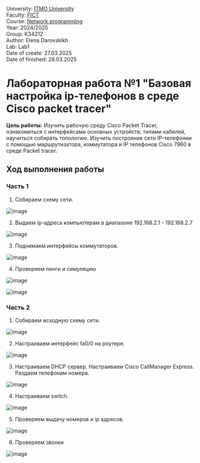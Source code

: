 University: [ITMO University](https://itmo.ru/ru/)  
Faculty: [FICT](https://fict.itmo.ru)  
Course: [Network programming](https://github.com/itmo-ict-faculty/network-programming)  
Year: 2024/2025  
Group: K34212  
Author: Elena Darovskikh  
Lab: Lab1  
Date of create: 27.03.2025  
Date of finished: 28.03.2025

# Лабораторная работа №1 "Базовая настройка ip-телефонов в среде Сisco packet tracer"

<b>Цель работы:</b> Изучить рабочую среду Cisco Packet Tracer, ознакомиться с интерфейсами основных устройств, типами кабелей, научиться собирать топологию. Изучить построение сети IP-телефонии с помощью маршрутизатора, коммутатора и IP телефонов Cisco 7960 в среде Packet tracer. 

## Ход выполнения работы 

### Часть 1

1. Собираем схему сети.

![image](https://github.com/user-attachments/assets/d31a5fe5-93a2-41e0-9309-c639293c9e2e)

2. Выдаем ip-адреса компьютерам в диапазоне 192.168.2.1 - 192.168.2.7

![image](https://github.com/user-attachments/assets/62a6133b-840a-4e3e-81ab-b63a0bae1b1d)


3. Поднимаем интерфейсы коммутаторов.

![image](https://github.com/user-attachments/assets/dc96530b-214c-4587-824c-2422e54413f4)


4. Проверяем пинги и симуляцию

![image](https://github.com/user-attachments/assets/76047d10-fe05-4100-8dee-3bd62a8867f4)


![image](https://github.com/user-attachments/assets/5f55169d-979d-41d9-8416-c3366a5e75d1)


### Часть 2

1. Собираем исходную схему сети.

![image](https://github.com/user-attachments/assets/35cb471c-8d70-4a8a-89f2-1261bf442e60)

2. Настраиваем интерфейс fa0/0 на роутере.

![image](https://github.com/user-attachments/assets/f28ad154-1a1b-47ce-9df6-ef2eb7d1624c)


3. Настраиваем DHCP сервер. Настраиваем Cisco CallManager Express. Раздаем телефонам номера.

![image](https://github.com/user-attachments/assets/38ed33e5-8337-4df2-b95a-032a6c358db6)

4. Настраиваем switch.

![image](https://github.com/user-attachments/assets/61d316ff-98cd-4ac1-afda-64de044637da)


5. Проверяем выдачу номеров и ip адресов.

![image](https://github.com/user-attachments/assets/e15190ac-994c-4a18-9570-831b3f6cbc07)

6. Проверяем звонки

![image](https://github.com/user-attachments/assets/29f6e36a-a20d-4eef-9b7d-2f9158313291)
